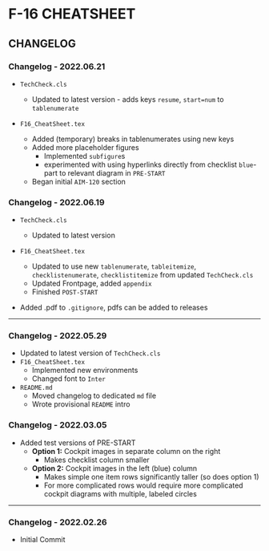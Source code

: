 # F-16 CHEATSHEET

## CHANGELOG

### Changelog - 2022.06.21

- `TechCheck.cls`
  - Updated to latest version - adds keys `resume`, `start=num` to `tablenumerate`

- `F16_CheatSheet.tex`
  - Added (temporary) breaks in tablenumerates using new keys
  - Added more placeholder figures
    - Implemented `subfigure`s
    - experimented with using hyperlinks directly from checklist `blue`-part to relevant diagram in `PRE-START`
  - Began initial `AIM-120` section

### Changelog - 2022.06.19

- `TechCheck.cls`
  - Updated to latest version

- `F16_CheatSheet.tex`
  - Updated to use new `tablenumerate`, `tableitemize`, `checklistenumerate`, `checklistitemize` from updated `TechCheck.cls`
  - Updated Frontpage, added `appendix`
  - Finished `POST-START`

- Added .pdf to `.gitignore`, pdfs can be added to releases

***

### Changelog - 2022.05.29

- Updated to latest version of `TechCheck.cls`
- `F16_CheatSheet.tex`
  - Implemented new environments
  - Changed font to `Inter`
- `README.md`
  - Moved changelog to dedicated `md` file
  - Wrote provisional `README` intro

### Changelog - 2022.03.05

- Added test versions of PRE-START
  - **Option 1:** Cockpit images in separate column on the right
    - Makes checklist column smaller
  - **Option 2:** Cockpit images in the left (blue) column
    - Makes simple one item rows significantly taller (so does option 1)
    - For more complicated rows would require more complicated cockpit diagrams with multiple, labeled circles

***

### Changelog - 2022.02.26

- Initial Commit
